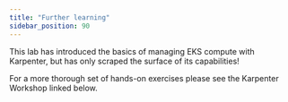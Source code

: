 ```yaml
---
title: "Further learning"
sidebar_position: 90
---
```


This lab has introduced the basics of managing EKS compute with Karpenter, but has only scraped the surface of its capabilities!

For a more thorough set of hands-on exercises please see the Karpenter Workshop linked below.

<launchButton url="https://catalog.workshops.aws/karpenter" label="Karpenter Workshop" />
